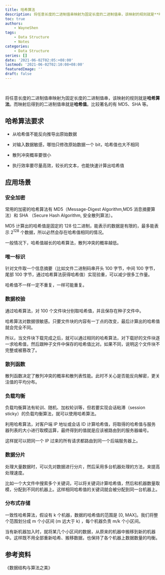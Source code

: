 ```yaml
---
title: 哈希算法
description: 将任意长度的二进制值串映射为固定长度的二进制值串，该映射的规则就是**哈希算法**。而映射后得到的二进制值串就是**哈希值**。比较著名的有 MD5、SHA 等。
toc: true
authors: 
    - WayneShen
tags: 
    - Data Structure
    - Notes
categories: 
    - Data Structure
series: []
date: '2021-06-02T02:05:+08:00'
lastmod: '2021-06-02T02:10:08+08:00'
featuredImage: ''
draft: false
---
```


</br>

将任意长度的二进制值串映射为固定长度的二进制值串，该映射的规则就是**哈希算法**。而映射后得到的二进制值串就是**哈希值**。比较著名的有 MD5、SHA 等。

<!--more-->

## 哈希算法要求

+ 从哈希值不能反向推导出原始数据
  
+ 对输入数据敏感，哪怕只修改原始数据一个 bit，哈希值也大不相同
  
+ 散列冲突概率要很小
  
+ 执行效率要尽量高效，较长的文本，也能快速计算出哈希值

## 应用场景

### 安全加密

常用的加密的哈希算法有 MD5（Message-Digest Algorithm,MD5 消息摘要算法）和 SHA （Secure Hash Algorithm, 安全散列算法）。

MD5 计算出的哈希值是固定的 128 位二进制，能表示的数据是有限的，最多能表示 2<sup>128</sup> 个数据，所以必然会存在哈希值相同的情况。

一般情况下，哈希值越长的哈希算法，散列冲突的概率越低。

### 唯一标识

针对文件取一个信息摘要（比如文件二进制码串开头 100 字节，中间 100 字节，尾部 100 字节，通过哈希算法获得哈希值）实现验重，可以减少很多工作量。

哈希值不一样一定不重复，一样可能重复。

### 数据校验

通过哈希算法，对 100 个文件块分别取哈希值，并且保存在种子文件中。

哈希算法对数据很敏感。只要文件块的内容有一丁点的改变，最后计算出的哈希值就会完全不同。

所以，当文件块下载完成之后，就可以通过相同的哈希算法，对下载好的文件块逐一求哈希值，然后跟种子文件中保存的哈希值比对。如果不同，说明这个文件块不完整或被篡改了。

### 散列函数

散列函数决定了散列冲突的概率和散列表性能。此时不关心是否能反向解密，更关注值的平均分布。

### 负载均衡

负载均衡算法有轮训、随机、加权轮训等，但若要实现会话粘滞（session sticky）的负载均衡算法，就可以使用哈希算法。

利用哈希算法，对客户端 IP 地址或会话 ID 计算哈希值，将取得的哈希值与服务器列表的大小进行取模运算，最终得到的值就是应该被路由到的服务器编号。

这样就可以把同一个 IP 过来的所有请求都路由到同一个后端服务器上。

### 数据分片

处理大量数据时，可以先对数据进行分片，然后采用多台机器处理的方法，来提高处理速度。

比如一个大文件中搜索多个关键词，可以将关键词计算哈希值，然后和机器数量取模，分配到不同的机器上。这样相同哈希值的关键词就会被分配到同一台机器上。

### 分布式存储

一致性哈希算法，假设有 k 个机器，数据的哈希值的范围是 [0, MAX]。我们将整个范围划分成 m 个小区间 (m 远大于 k) ，每个机器负责 m/k 个小区间。

当有新机器加入时，就将某几个小区间的数据，从原来的机器中搬移到新的机器中。这样既不用全部重新哈希、搬移数据，也保持了各个机器上数据数量的均衡。

## 参考资料

《数据结构与算法之美》
